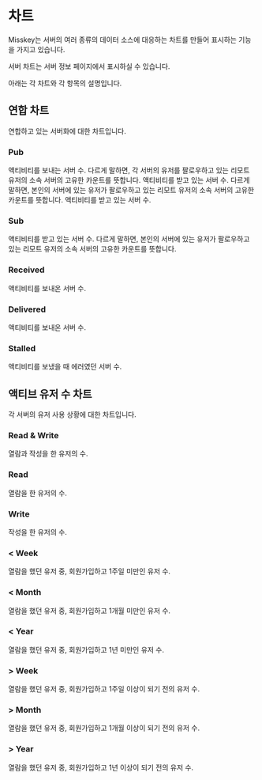 # 차트

Misskey는 서버의 여러 종류의 데이터 소스에 대응하는 차트를 만들어 표시하는 기능을 가지고 있습니다.

서버 차트는 서버 정보 페이지에서 표시하실 수 있습니다.

아래는 각 차트와 각 항목의 설명입니다.

## 연합 차트

연합하고 있는 서버화에 대한 차트입니다.

### Pub

액티비티를 보내는 서버 수. 다르게 말하면, 각 서버의 유저를 팔로우하고 있는 리모트 유저의 소속 서버의 고유한 카운트를 뜻합니다. 액티비티를 받고 있는 서버 수. 다르게 말하면, 본인의 서버에 있는 유저가 팔로우하고 있는 리모트 유저의 소속 서버의 고유한 카운트를 뜻합니다. 액티비티를 받고 있는 서버 수.

### Sub

액티비티를 받고 있는 서버 수.
다르게 말하면, 본인의 서버에 있는 유저가 팔로우하고 있는 리모트 유저의 소속 서버의 고유한 카운트를 뜻합니다.

### Received

액티비티를 보내온 서버 수.

### Delivered

액티비티를 보내온 서버 수.

### Stalled

액티비티를 보냈을 때 에러였던 서버 수.

## 액티브 유저 수 차트

각 서버의 유저 사용 상황에 대한 차트입니다.

### Read & Write

열람과 작성을 한 유저의 수.

### Read

열람을 한 유저의 수.

### Write

작성을 한 유저의 수.

### < Week

열람을 했던 유저 중, 회원가입하고 1주일 미만인 유저 수.

### < Month

열람을 했던 유저 중, 회원가입하고 1개월 미만인 유저 수.

### < Year

열람을 했던 유저 중, 회원가입하고 1년 미만인 유저 수.

### > Week

열람을 했던 유저 중, 회원가입하고 1주일 이상이 되기 전의 유저 수.

### > Month

열람을 했던 유저 중, 회원가입하고 1개월 이상이 되기 전의 유저 수.

### > Year

열람을 했던 유저 중, 회원가입하고 1년 이상이 되기 전의 유저 수.
